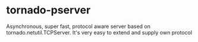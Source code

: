 tornado-pserver
===============

Asynchronous, super fast, protocol aware server based on tornado.netutil.TCPServer. It's very easy to extend and supply own protocol
